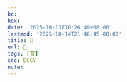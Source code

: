 ```yaml
---
bc:
hex:
date: '2025-10-13T10:26:49+08:00'
lastmod: '2025-10-14T21:46:45-08:00'
title: 􀐷
url: 􀐷
tags: [曹]
src: DCCV
note:
---
```

